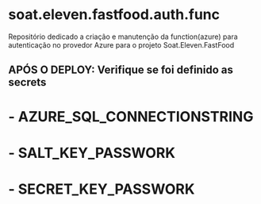 # soat.eleven.fastfood.auth.func
Repositório dedicado a criação e manutenção  da function(azure) para autenticação no provedor Azure para o projeto Soat.Eleven.FastFood

## APÓS O DEPLOY: Verifique se foi definido as secrets 

# - AZURE_SQL_CONNECTIONSTRING
# - SALT_KEY_PASSWORK
# - SECRET_KEY_PASSWORK